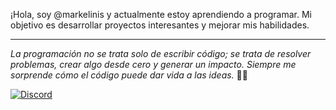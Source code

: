 
¡Hola, soy @markelinis y actualmente estoy aprendiendo a programar. Mi objetivo es desarrollar proyectos interesantes y mejorar mis habilidades.

---

*La programación no se trata solo de escribir código; se trata de resolver problemas, crear algo desde cero y generar un impacto. Siempre me sorprende cómo el código puede dar vida a las ideas.* 🧏🏻

<a href="https://discord.com/users/1273297713542463488" target="_blank"><img alt="Discord" src="https://img.shields.io/badge/Discord-7289DA?style=for-the-badge&logo=discord&logoColor=white">
